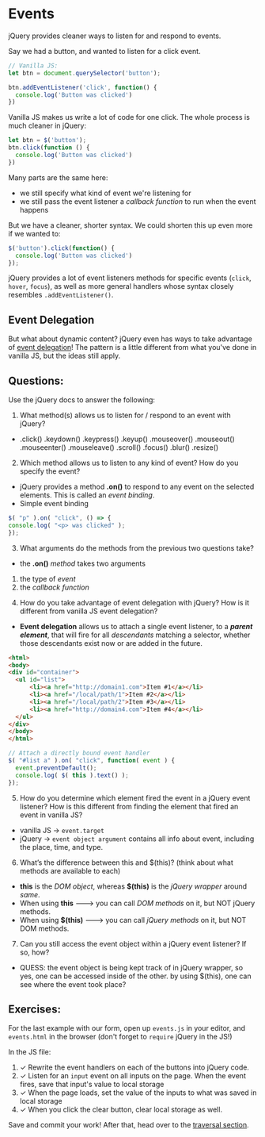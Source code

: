 # Events

jQuery provides cleaner ways to listen for and respond to events.

Say we had a button, and wanted to listen for a click event.

```JavaScript
// Vanilla JS:
let btn = document.querySelector('button');

btn.addEventListener('click', function() {
  console.log('Button was clicked')
})

```

Vanilla JS makes us write a lot of code for one click. The whole process is much cleaner in jQuery:

```JavaScript
let btn = $('button');
btn.click(function () {
  console.log('Button was clicked')
})

```

Many parts are the same here:
- we still specify what kind of event we're listening for
- we still pass the event listener a _callback function_ to run when the event happens

But we have a cleaner, shorter syntax. We could shorten this up even more if we wanted to:

```JavaScript
$('button').click(function() {
  console.log('Button was clicked')
});
```

jQuery provides a lot of event listeners methods for specific events (`click`, `hover`, `focus`), as well as more general handlers whose syntax closely resembles `.addEventListener()`.

## Event Delegation
But what about dynamic content? jQuery even has ways to take advantage of [event delegation](https://learn.jquery.com/events/event-delegation/)! The pattern is a little different from what you've done in vanilla JS, but the ideas still apply.


## Questions:
Use the jQuery docs to answer the following:

1. What method(s) allows us to listen for / respond to an event with jQuery?
  * .click() .keydown() .keypress() .keyup() .mouseover() .mouseout() .mouseenter() .mouseleave() .scroll() .focus() .blur() .resize()

2. Which method allows us to listen to any kind of event? How do you specify the event?
  * jQuery provides a method __.on()__ to respond to any event on the selected elements. This is called an _event binding_.
  * Simple event binding
  ```JavaScript
  $( "p" ).on( "click", () => {
  console.log( "<p> was clicked" );
  });
  ```

3. What arguments do the methods from the previous two questions take?
  * the __.on()__ _method_ takes two arguments
  1) the type of _event_
  2) the _callback function_

4. How do you take advantage of event delegation with jQuery? How is it different from vanilla JS event delegation?
  * __Event delegation__ allows us to attach a single event listener, to a ___parent element___, that will fire for all _descendants_ matching a selector, whether those descendants exist now or are added in the future.
  ```html
  <html>
<body>
<div id="container">
    <ul id="list">
        <li><a href="http://domain1.com">Item #1</a></li>
        <li><a href="/local/path/1">Item #2</a></li>
        <li><a href="/local/path/2">Item #3</a></li>
        <li><a href="http://domain4.com">Item #4</a></li>
    </ul>
</div>
</body>
</html>
  ```

  ```JavaScript
  // Attach a directly bound event handler
  $( "#list a" ).on( "click", function( event ) {
    event.preventDefault();
    console.log( $( this ).text() );
  });
  ```

5. How do you determine which element fired the event in a jQuery event listener? How is this different from finding the element that fired an event in vanilla JS?
  * vanilla JS -> `event.target`
  * jQuery -> `event object argument` contains all info about event, including the place, time, and type.

6. What’s the difference between this and $(this)? (think about what methods are available to each)
  * __this__ is the _DOM object_, whereas __$(this)__ is the _jQuery wrapper_ around _same_.
  * When using __this__ ---> you can call _DOM methods_ on it, but NOT jQuery methods.
  * When using __$(this)__ ---> you can call _jQuery methods_ on it, but NOT DOM methods.

7. Can you still access the event object within a jQuery event listener? If so, how?
  * QUESS: the event object is being kept track of in jQuery wrapper, so yes, one can be accessed inside of the other. by using $(this), one can see where the event took place?

## Exercises:

For the last example with our form, open up `events.js` in your editor, and `events.html` in the browser (don't forget to `require` jQuery in the JS!)

In the JS file:
1. ✓ Rewrite the event handlers on each of the buttons into jQuery code.
2. ✓ Listen for an `input` event on all inputs on the page. When the event fires, save that input's value to local storage
3. ✓ When the page loads, set the value of the inputs to what was saved in local storage
4. ✓ When you click the clear button, clear local storage as well.

Save and commit your work! After that, head over to the [traversal section](../part-4-traversal/).
